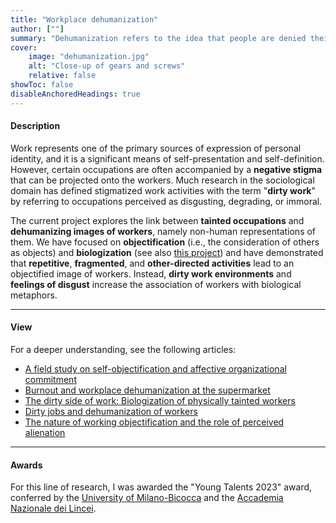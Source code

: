 ```yaml
---
title: "Workplace dehumanization" 
author: [""]
summary: "Dehumanization refers to the idea that people are denied their proper humanness. By integrating sociopsychological and organizational constructs, the current project examines the correlates of this phenomenon among certain occupational groups in the Italian context."
cover:
    image: "dehumanization.jpg"
    alt: "Close-up of gears and screws"
    relative: false
showToc: false
disableAnchoredHeadings: true
---
```


#### Description

Work represents one of the primary sources of expression of personal identity, and it is a significant means of self-presentation and self-definition. However, certain occupations are often accompanied by a **negative stigma** that can be projected onto the workers. Much research in the sociological domain has defined stigmatized work activities with the term "**dirty work**" by referring to occupations perceived as disgusting, degrading, or immoral.

The current project explores the link between **tainted occupations** and **dehumanizing images of workers**, namely non-human representations of them. We have focused on **objectification** (i.e., the consideration of others as objects) and **biologization** (see also [this project](/projects/biologizatio/)) and have demonstrated that **repetitive**, **fragmented**, and **other-directed activities** lead to an objectified image of workers. Instead, **dirty work environments** and **feelings of disgust** increase the association of workers with biological metaphors.

------------------------------------------------------------------------

#### View

For a deeper understanding, see the following articles:

-   [A field study on self-objectification and affective organizational commitment](/publications/objectification-and-commitment/)
-   [Burnout and workplace dehumanization at the supermarket](/publications/burnout/)
-   [The dirty side of work: Biologization of physically tainted workers](/publications/biologization-workers/)
-   [Dirty jobs and dehumanization of workers](/publications/dirty-jobs/)
-   [The nature of working objectification and the role of perceived alienation](/publications/workers-as-objects/)

------------------------------------------------------------------------

#### Awards

For this line of research, I was awarded the "Young Talents 2023" award, conferred by the [University of Milano-Bicocca](https://en.unimib.it/) and the [Accademia Nazionale dei Lincei](https://www.lincei.it/en).